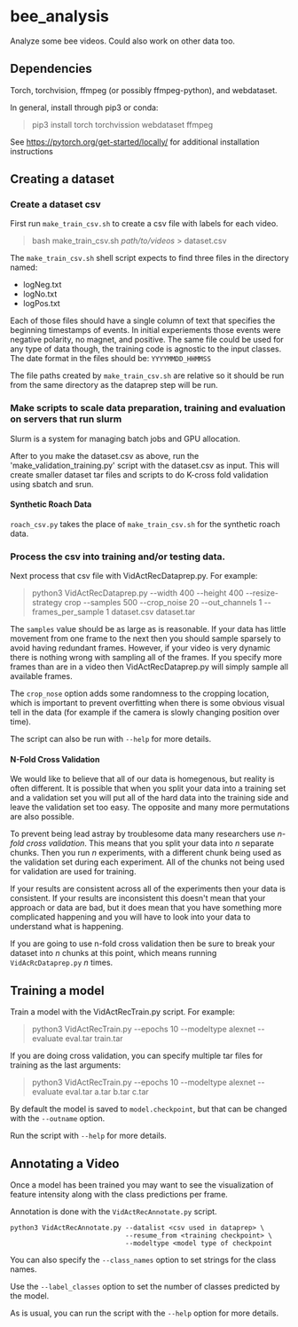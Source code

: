 # bee_analysis
Analyze some bee videos. Could also work on other data too.

## Dependencies

Torch, torchvision, ffmpeg (or possibly ffmpeg-python), and webdataset.

In general, install through pip3 or conda:

> pip3 install torch torchvission webdataset ffmpeg

See https://pytorch.org/get-started/locally/ for additional installation instructions

## Creating a dataset

### Create a dataset csv

First run `make_train_csv.sh` to create a csv file with labels for each video.
> bash make_train_csv.sh *path/to/videos* > dataset.csv

The `make_train_csv.sh` shell script expects to find three files in the directory named:
* logNeg.txt
* logNo.txt
* logPos.txt

Each of those files should have a single column of text that specifies the beginning timestamps of
events. In initial experiements those events were negative polarity, no magnet, and positive. The
same file could be used for any type of data though, the training code is agnostic to the input
classes. The date format in the files should be: `YYYYMMDD_HHMMSS`

The file paths created by `make_train_csv.sh` are relative so it should be run from the same
directory as the dataprep step will be run.

### Make scripts to scale data preparation, training and evaluation on servers that run slurm 

Slurm is a system for managing batch jobs and GPU allocation. 

After to you make the dataset.csv as above, run the 'make_validation_training.py' script with the dataset.csv as input. This will
create smaller dataset tar files and scripts to do K-cross fold validation using sbatch and srun.

#### Synthetic Roach Data

`roach_csv.py` takes the place of `make_train_csv.sh` for the synthetic roach data.

### Process the csv into training and/or testing data.

Next process that csv file with VidActRecDataprep.py. For example:
> python3 VidActRecDataprep.py --width 400 --height 400 --resize-strategy crop --samples 500 --crop_noise 20 --out_channels 1 --frames_per_sample 1 dataset.csv dataset.tar

The `samples` value should be as large as is reasonable. If your data has little movement from one
frame to the next then you should sample sparsely to avoid having redundant frames. However, if your
video is very dynamic there is nothing wrong with sampling all of the frames. If you specify more
frames than are in a video then VidActRecDataprep.py will simply sample all available frames.

The `crop_nose` option adds some randomness to the cropping location, which is important to prevent
overfitting when there is some obvious visual tell in the data (for example if the camera is slowly
changing position over time).

The script can also be run with `--help` for more details.

#### N-Fold Cross Validation

We would like to believe that all of our data is homegenous, but reality is often different. It is
possible that when you split your data into a training set and a validation set you will put all of
the hard data into the training side and leave the validation set too easy. The opposite and many
more permutations are also possible.

To prevent being lead astray by troublesome data many researchers use *n-fold cross validation*.
This means that you split your data into *n* separate chunks. Then you run *n* experiments, with a
different chunk being used as the validation set during each experiment. All of the chunks not being
used for validation are used for training.

If your results are consistent across all of the experiments then your data is consistent. If your
results are inconsistent this doesn't mean that your approach or data are bad, but it does mean that
you have something more complicated happening and you will have to look into your data to understand
what is happening.

If you are going to use n-fold cross validation then be sure to break your dataset into *n* chunks
at this point, which means running `VidAcRcDataprep.py` *n* times.

## Training a model

Train a model with the VidActRecTrain.py script. For example:
> python3 VidActRecTrain.py --epochs 10 --modeltype alexnet --evaluate eval.tar train.tar

If you are doing cross validation, you can specify multiple tar files for training as the last
arguments:
> python3 VidActRecTrain.py --epochs 10 --modeltype alexnet --evaluate eval.tar a.tar b.tar c.tar

By default the model is saved to `model.checkpoint`, but that can be changed with the `--outname`
option.

Run the script with `--help` for more details.

## Annotating a Video

Once a model has been trained you may want to see the visualization of feature intensity along with
the class predictions per frame.

Annotation is done with the `VidActRecAnnotate.py` script.

~~~~
python3 VidActRecAnnotate.py --datalist <csv used in dataprep> \
                             --resume_from <training checkpoint> \
                             --modeltype <model type of checkpoint
~~~~

You can also specify the `--class_names` option to set strings for the class names.

Use the `--label_classes` option to set the number of classes predicted by the model.

As is usual, you can run the script with the `--help` option for more details.  
